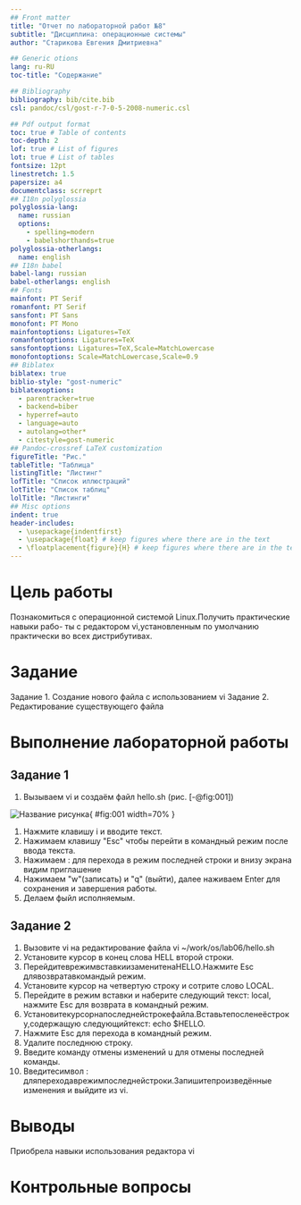 ```yaml
---
## Front matter
title: "Отчет по лабораторной работ №8"
subtitle: "Дисциплина: операционные системы"
author: "Старикова Евгения Дмитриевна"

## Generic otions
lang: ru-RU
toc-title: "Содержание"

## Bibliography
bibliography: bib/cite.bib
csl: pandoc/csl/gost-r-7-0-5-2008-numeric.csl

## Pdf output format
toc: true # Table of contents
toc-depth: 2
lof: true # List of figures
lot: true # List of tables
fontsize: 12pt
linestretch: 1.5
papersize: a4
documentclass: scrreprt
## I18n polyglossia
polyglossia-lang:
  name: russian
  options:
	- spelling=modern
	- babelshorthands=true
polyglossia-otherlangs:
  name: english
## I18n babel
babel-lang: russian
babel-otherlangs: english
## Fonts
mainfont: PT Serif
romanfont: PT Serif
sansfont: PT Sans
monofont: PT Mono
mainfontoptions: Ligatures=TeX
romanfontoptions: Ligatures=TeX
sansfontoptions: Ligatures=TeX,Scale=MatchLowercase
monofontoptions: Scale=MatchLowercase,Scale=0.9
## Biblatex
biblatex: true
biblio-style: "gost-numeric"
biblatexoptions:
  - parentracker=true
  - backend=biber
  - hyperref=auto
  - language=auto
  - autolang=other*
  - citestyle=gost-numeric
## Pandoc-crossref LaTeX customization
figureTitle: "Рис."
tableTitle: "Таблица"
listingTitle: "Листинг"
lofTitle: "Список иллюстраций"
lotTitle: "Список таблиц"
lolTitle: "Листинги"
## Misc options
indent: true
header-includes:
  - \usepackage{indentfirst}
  - \usepackage{float} # keep figures where there are in the text
  - \floatplacement{figure}{H} # keep figures where there are in the text
---
```


# Цель работы

Познакомиться с операционной системой Linux.Получить практические навыки рабо-
ты с редактором vi,установленным по умолчанию практически во всех дистрибутивах.

# Задание

Задание 1. Создание нового файла с использованием vi
Задание 2. Редактирование существующего файла


# Выполнение лабораторной работы
## Задание 1
1. Вызываем vi и создаём файл hello.sh (рис. [-@fig:001])

![Название рисунка](/home/edstarikova/Изображения/sceen.jpg){ #fig:001 width=70% }
1. Нажмите клавишу i и вводите текст.
1. Нажимаем клавишу "Esc" чтобы перейти в командный режим после ввода текста.
1. Нажимаем : для перехода в режим последней строки и внизу экрана видим приглашение
1. Нажимаем "w"(записать) и  "q" (выйти), далее наживаем Enter для сохранения и завершения работы.
1. Делаем фыйл исполняемым.
## Задание 2

1. Вызовите vi на редактирование файла vi ~/work/os/lab06/hello.sh
1. Установите курсор в конец слова HELL второй строки.
1. ПерейдитеврежимвставкиизаменитенаHELLO.Нажмите Esc длявозвратавкомандый режим.
1. Установите курсор на четвертую строку и сотрите слово LOCAL.
1. Перейдите в режим вставки и наберите следующий текст: local, нажмите Esc для
возврата в командный режим.
1. Установитекурсорнапоследнейстрокефайла.Вставьтепосленеёстроку,содержащую
следующийтекст: echo $HELLO.
1. Нажмите Esc для перехода в командный режим.
1. Удалите последнюю строку.
1. Введите команду отмены изменений u для отмены последней команды.
1. Введитесимвол : дляпереходаврежимпоследнейстроки.Запишитепроизведённые
изменения и выйдите из vi.

# Выводы

Приобрела навыки использования редактора vi

# Контрольные вопросы

